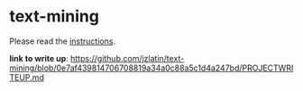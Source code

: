 # text-mining

Please read the [instructions](instructions.md).

**link to write up**: https://github.com/jzlatin/text-mining/blob/0e7af439814706708819a34a0c88a5c1d4a247bd/PROJECTWRITEUP.md
